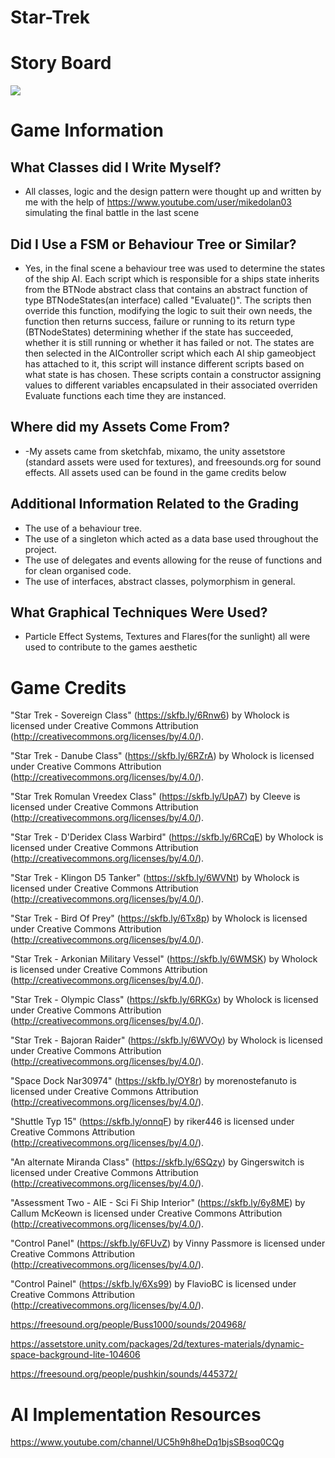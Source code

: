 # Star-Trek

# Story Board

![](https://github.com/SeanLynch1/Star-Trek/blob/main/Images/StartTrek2.png)

# Game Information
## What Classes did I Write Myself?
* All classes, logic and the design pattern were thought up and written by me with the help of https://www.youtube.com/user/mikedolan03 simulating the final battle in the last scene

## Did I Use a FSM or Behaviour Tree or Similar?
* Yes, in the final scene a behaviour tree was used to determine the states of the ship AI. Each script which is responsible for a ships state inherits from the BTNode abstract class that contains an abstract function of type BTNodeStates(an interface) called "Evaluate()". The scripts then override this function, modifying the logic to suit their own needs, the function then returns success, failure or running to its return type (BTNodeStates) determining whether if the state has succeeded, whether it is still running or whether it has failed or not. The states are then selected in the AIController script which each AI ship gameobject has attached to it, this script will instance different scripts based on what state is has chosen. These scripts contain a constructor assigning values to different variables encapsulated in their associated overriden Evaluate functions each time they are instanced.

## Where did my Assets Come From?
* -My assets came from sketchfab, mixamo, the unity assetstore (standard assets were used for textures), and freesounds.org for sound effects. All assets used can be found in the game credits below

## Additional Information Related to the Grading
* The use of a behaviour tree.
* The use of a singleton which acted as a data base used throughout the project.
* The use of delegates and events allowing for the reuse of functions and for clean organised code.
* The use of interfaces, abstract classes, polymorphism in general.

## What Graphical Techniques Were Used?
* Particle Effect Systems, Textures and Flares(for the sunlight) all were used to contribute to the games aesthetic

# Game Credits
"Star Trek - Sovereign Class" (https://skfb.ly/6Rnw6) by Wholock is licensed under Creative Commons Attribution (http://creativecommons.org/licenses/by/4.0/).

"Star Trek - Danube Class" (https://skfb.ly/6RZrA) by Wholock is licensed under Creative Commons Attribution (http://creativecommons.org/licenses/by/4.0/).

"Star Trek Romulan Vreedex Class" (https://skfb.ly/UpA7) by Cleeve is licensed under Creative Commons Attribution (http://creativecommons.org/licenses/by/4.0/).

"Star Trek - D'Deridex Class Warbird" (https://skfb.ly/6RCqE) by Wholock is licensed under Creative Commons Attribution (http://creativecommons.org/licenses/by/4.0/).

"Star Trek - Klingon D5 Tanker" (https://skfb.ly/6WVNt) by Wholock is licensed under Creative Commons Attribution (http://creativecommons.org/licenses/by/4.0/).

"Star Trek - Bird Of Prey" (https://skfb.ly/6Tx8p) by Wholock is licensed under Creative Commons Attribution (http://creativecommons.org/licenses/by/4.0/).

"Star Trek - Arkonian Military Vessel" (https://skfb.ly/6WMSK) by Wholock is licensed under Creative Commons Attribution (http://creativecommons.org/licenses/by/4.0/).

"Star Trek - Olympic Class" (https://skfb.ly/6RKGx) by Wholock is licensed under Creative Commons Attribution (http://creativecommons.org/licenses/by/4.0/).

"Star Trek - Bajoran Raider" (https://skfb.ly/6WVOy) by Wholock is licensed under Creative Commons Attribution (http://creativecommons.org/licenses/by/4.0/).

"Space Dock Nar30974" (https://skfb.ly/OY8r) by morenostefanuto is licensed under Creative Commons Attribution (http://creativecommons.org/licenses/by/4.0/).

"Shuttle Typ 15" (https://skfb.ly/onnqF) by riker446 is licensed under Creative Commons Attribution (http://creativecommons.org/licenses/by/4.0/).

"An alternate Miranda Class" (https://skfb.ly/6SQzy) by Gingerswitch is licensed under Creative Commons Attribution (http://creativecommons.org/licenses/by/4.0/).

"Assessment Two - AIE - Sci Fi Ship Interior" (https://skfb.ly/6y8ME) by Callum McKeown is licensed under Creative Commons Attribution (http://creativecommons.org/licenses/by/4.0/).

"Control Panel" (https://skfb.ly/6FUvZ) by Vinny Passmore is licensed under Creative Commons Attribution (http://creativecommons.org/licenses/by/4.0/).

"Control Painel" (https://skfb.ly/6Xs99) by FlavioBC is licensed under Creative Commons Attribution (http://creativecommons.org/licenses/by/4.0/).

https://freesound.org/people/Buss1000/sounds/204968/

https://assetstore.unity.com/packages/2d/textures-materials/dynamic-space-background-lite-104606

https://freesound.org/people/pushkin/sounds/445372/

# AI Implementation Resources

https://www.youtube.com/channel/UC5h9h8heDq1bjsSBsoq0CQg
